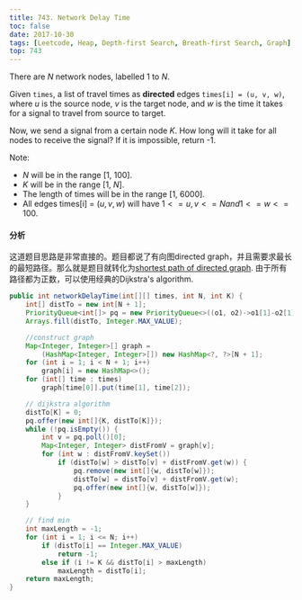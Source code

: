 ```yaml
---
title: 743. Network Delay Time
toc: false
date: 2017-10-30
tags: [Leetcode, Heap, Depth-first Search, Breath-first Search, Graph]
top: 743
---
```


There are $N$ network nodes, labelled 1 to $N$.

Given `times`, a list of travel times as **directed** edges `times[i] = (u, v, w)`, where $u$ is the source node, $v$ is the target node, and $w$ is the time it takes for a signal to travel from source to target.

Now, we send a signal from a certain node $K$. How long will it take for all nodes to receive the signal? If it is impossible, return -1.

Note:


* $N$ will be in the range [1, 100].
* $K$ will be in the range [1, $N$].
* The length of times will be in the range [1, 6000].
* All edges times[i] = ($u, v, w$) will have $1 <= u, v <= N and 1 <= w <= 100$.

#### 分析

这道题目思路是非常直接的。题目都说了有向图directed graph，并且需要求最长的最短路径。那么就是题目就转化为[shortest path of directed graph](https://techlarry.github.io/note-os/algorithm/algorithmPrinceton/mst_shortestpath/#2-shortest-path). 由于所有路径都为正数，可以使用经典的Dijkstra's algorithm.

```Java
public int networkDelayTime(int[][] times, int N, int K) {
    int[] distTo = new int[N + 1];
    PriorityQueue<int[]> pq = new PriorityQueue<>((o1, o2)->o1[1]-o2[1]);
    Arrays.fill(distTo, Integer.MAX_VALUE);

    //construct graph
    Map<Integer, Integer>[] graph = 
        (HashMap<Integer, Integer>[]) new HashMap<?, ?>[N + 1];
    for (int i = 1; i < N + 1; i++) 
        graph[i] = new HashMap<>();
    for (int[] time : times) 
        graph[time[0]].put(time[1], time[2]);

    // dijkstra algorithm
    distTo[K] = 0;
    pq.offer(new int[]{K, distTo[K]});
    while (!pq.isEmpty()) {
        int v = pq.poll()[0];
        Map<Integer, Integer> distFromV = graph[v];
        for (int w : distFromV.keySet())
            if (distTo[w] > distTo[v] + distFromV.get(w)) {
                pq.remove(new int[]{w, distTo[w]});
                distTo[w] = distTo[v] + distFromV.get(w);
                pq.offer(new int[]{w, distTo[w]});
            }
    }

    // find min
    int maxLength = -1;
    for (int i = 1; i <= N; i++)
        if (distTo[i] == Integer.MAX_VALUE)
            return -1;
        else if (i != K && distTo[i] > maxLength)
            maxLength = distTo[i];
    return maxLength;
}
```